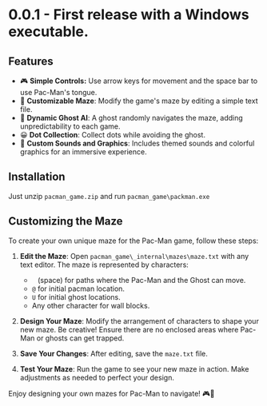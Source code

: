# 0.0.1 - First release with a Windows executable.

## Features

- 🎮 **Simple Controls:** Use arrow keys for movement and the space bar to use Pac-Man's tongue.
- 🌽 **Customizable Maze**: Modify the game's maze by editing a simple text file.
- 👻 **Dynamic Ghost AI**: A ghost randomly navigates the maze, adding unpredictability to each game.
- 😀 **Dot Collection**: Collect dots while avoiding the ghost.
- 🎵 **Custom Sounds and Graphics**: Includes themed sounds and colorful graphics for an immersive experience.

## Installation
Just unzip `pacman_game.zip` and run `pacman_game\packman.exe`

## Customizing the Maze

To create your own unique maze for the Pac-Man game, follow these steps:

1. **Edit the Maze**: Open `pacman_game\_internal\mazes\maze.txt` with any text editor. The maze is represented by characters:
   - ` ` (space) for paths where the Pac-Man and the Ghost can move.
   - `@` for initial pacman location.
   - `U` for initial ghost locations.
   - Any other character for wall blocks.

3. **Design Your Maze**: Modify the arrangement of characters to shape your new maze. Be creative! Ensure there are no enclosed areas where Pac-Man or ghosts can get trapped.

4. **Save Your Changes**: After editing, save the `maze.txt` file.

5. **Test Your Maze**: Run the game to see your new maze in action. Make adjustments as needed to perfect your design.

Enjoy designing your own mazes for Pac-Man to navigate! 🎮👻